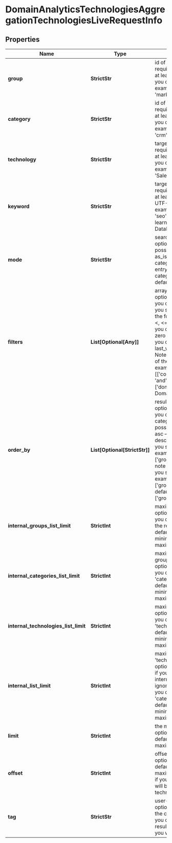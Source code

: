# DomainAnalyticsTechnologiesAggregationTechnologiesLiveRequestInfo


## Properties

| Name | Type | Description | Notes |
|------------ | ------------- | ------------- | -------------|
**group** | **StrictStr** | id of the target technology group<br>required field if you don’t specify technology, category  or keyword<br>at least one field (group, category, keyword, technology) must be set<br>you can find the full list of technology group ids on this page<br>example:<br>'marketing' |[optional]|
**category** | **StrictStr** | id of the target technology category<br>required field if you don’t specify group, keyword or technology<br>at least one field (group, category, keyword, technology) must be set<br>you can find the full list of technology category ids on this page<br>example:<br>'crm' |[optional]|
**technology** | **StrictStr** | target technology<br>required field if you don’t specify group, keyword or category<br>at least one field (group, category, keyword, technology) must be set<br>you can find the full list of technologies on this page<br>example:<br>'Salesforce' |[optional]|
**keyword** | **StrictStr** | target keyword in the domain’s meta keywords<br>required field if you don’t specify group, category or technology<br>at least one field (group, category, keyword, technology) must be set<br>UTF-8 encoding<br>example:<br>'seo'<br>learn more about rules and limitations of keyword and keywords fields in DataForSEO APIs in this Help Center article |[optional]|
**mode** | **StrictStr** | search mode<br>optional field<br>possible search mode types:<br>as_is – search for results exactly matching the specified group ids, category ids, or technology names<br>entry – search for results matching a part of the specified group ids, category ids, or technology names<br>default value: as_is |[optional]|
**filters** | **List[Optional[Any]]** | array of results filtering parameters<br>optional field<br>you can add several filters at once (8 filters maximum)<br>you should set a logical operator and, or between the conditions<br>the following operators are supported:<br><, <=, >, >=, =, <>, in, not_in, like,not_like<br>you can use the % operator with like and not_like to match any string of zero or more characters<br>you can use the following parameters to filter the results: domain_rank, last_visited, country_iso_code, language_code, content_language_code<br>Note: all filtering parameters are taken from the domain_technology_item of the domain_technologies endpoint;<br>example:<br>[['country_iso_code','=','US'],<br>'and',<br>['domain_rank','>',800]]for more information about filters, please refer to Domain Analytics Technologies API – Filters |[optional]|
**order_by** | **List[Optional[StrictStr]]** | results sorting rules<br>optional field<br>you can use the following values to sort the results: groups_count, categories_count, technologies_count<br>possible sorting types:<br>asc – results will be sorted in the ascending order<br>desc – results will be sorted in the descending order<br>you should use a comma to set up a sorting type<br>example:<br>['groups_count,desc']<br>note that you can set no more than three sorting rules in a single request<br>you should use a comma to separate several sorting rules<br>example:<br>['groups_count,desc','technologies_count,desc']<br>default value:<br>['groups_count,desc','categories_count,desc','technologies_count,desc'] |[optional]|
**internal_groups_list_limit** | **StrictInt** | maximum number of returned technology groups<br>optional field<br>you can use this field to limit the number of items with identical 'group' in the results<br>default value: 5<br>minimum value: 1<br>maximum value: 10000 |[optional]|
**internal_categories_list_limit** | **StrictInt** | maximum number of returned technology categories within the same group<br>optional field<br>you can use this field to limit the number of items with identical 'category' in the results<br>default value: 5<br>minimum value: 1<br>maximum value: 10000 |[optional]|
**internal_technologies_list_limit** | **StrictInt** | maximum number of returned technologies within the same category<br>optional field<br>you can use this field to limit the number of items with identical 'technology' in the results<br>default value: 10<br>minimum value: 1<br>maximum value: 10000 |[optional]|
**internal_list_limit** | **StrictInt** | maximum number of items with identical 'category', 'group', and 'technology'<br>optional field<br>if you use this field, the values specified in internal_groups_list_limit, internal_categories_list_limit and internal_technologies_list_limit will be ignored;<br>you can use this field to limit the number of items with identical 'category', 'group', or 'technology'<br>default value: 10<br>minimum value: 1<br>maximum value: 10000 |[optional]|
**limit** | **StrictInt** | the maximum number of returned technologies<br>optional field<br>default value: 100<br>maximum value: 10000 |[optional]|
**offset** | **StrictInt** | offset in the results array of returned domains<br>optional field<br>default value: 0<br>maximum value: 9999<br>if you specify the 10 value, the first ten technologies in the results array will be omitted and the data will be provided for the successive technologies |[optional]|
**tag** | **StrictStr** | user-defined task identifier<br>optional field<br>the character limit is 255<br>you can use this parameter to identify the task and match it with the result<br>you will find the specified tag value in the data object of the response |[optional]|